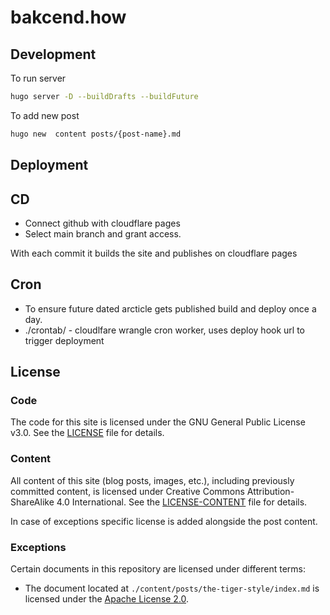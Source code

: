 # bakcend.how

## Development

To run server

```sh
hugo server -D --buildDrafts --buildFuture
```

To add new post

```sh
hugo new  content posts/{post-name}.md
```

## Deployment

## CD

- Connect github with cloudflare pages
- Select main branch and grant access.

With each commit it builds the site and publishes on cloudflare pages

## Cron

- To ensure future dated arcticle gets published build and deploy once a day.
- ./crontab/ - cloudlfare wrangle cron worker, uses deploy hook url to trigger deployment

## License

### Code

The code for this site is licensed under the GNU General Public License v3.0. See the [LICENSE](LICENSE) file for details.

### Content

All content of this site (blog posts, images, etc.), including previously committed content, is licensed under Creative Commons Attribution-ShareAlike 4.0 International. See the [LICENSE-CONTENT](LICENSE-CONTENT) file for details.

In case of exceptions specific license is added alongside the post content.

### Exceptions

Certain documents in this repository are licensed under different terms:

- The document located at `./content/posts/the-tiger-style/index.md` is licensed under the [Apache License 2.0](./content/posts/the-tiger-style/LICENSE).
